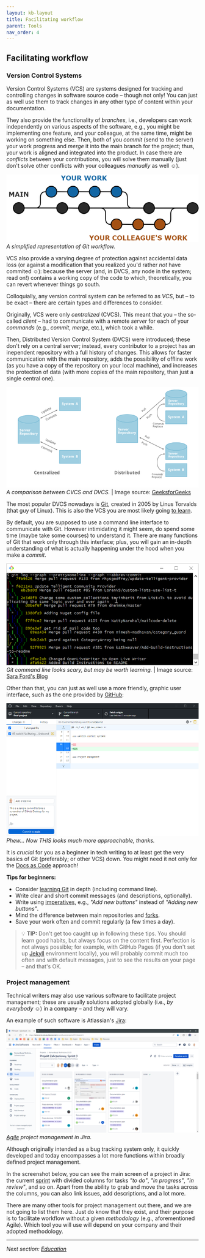 ```yaml
---
layout: kb-layout
title: Facilitating workflow
parent: Tools
nav_order: 4
---
```


## Facilitating workflow

### Version Control Systems

Version Control Systems (VCS) are systems designed for tracking and controlling changes in software source code – though not only! You can just as well use them to track changes in any other type of content within your documentation.  

They also provide the functionality of *branches*, i.e., developers can work independently on various aspects of the software, e.g., you might be implementing one feature, and your colleague, at the same time, might be working on something else. Then, both of you *commit* (send to the server) your work progress and *merge* it into the main branch for the project; thus, your work is aligned and integrated into the product. In case there are *conflicts* between your contributions, you will solve them manually (just don't solve other conflicts with your colleagues *manually* as well ☺).  

![Git workflow](../../images/git-workflow.png)  
*A simplified representation of Git workflow.* 

VCS also provide a varying degree of protection against accidental data loss (or against a modification that you realized you'd rather *not* have commited ☺): because the server (and, in DVCS, any node in the system; read on!) contains a working copy of the code to which, theoretically, you can revert whenever things go south.  

Colloquially, any version control system can be referred to as *VCS*, but – to be exact – there are certain types and differences to consider.  

Originally, VCS were only *centralized* (CVCS). This meant that you – the so-called *client* – had to communicate with a remote *server* for each of your *commands* (e.g., *commit*, *merge*, etc.), which took a while.  

Then, Distributed Version Control System (DVCS) were introduced; these don't rely on a central server; instead, every contributor to a project has an inependent repository with a full history of changes. This allows for faster communication with the main repository, adds the possibility of offline work (as you have a copy of the repository on your local machine), and increases the protection of data (with more copies of the main repository, than just a single central one).  

![CVCS vs DVCS](../../images/cvcs-vs-dvcs.png)
*A comparison between CVCS and DVCS.* | Image source: [GeeksforGeeks](https://www.geeksforgeeks.org/centralized-vs-distributed-version-control-which-one-should-we-choose/)

The most popular DVCS nowadays is [Git](https://git-scm.com), created in 2005 by Linus Torvalds (that guy of Linux). This is also the VCS you are most likely going [to learn](../../06-education/3-online-courses/index.md/#free-recommendations).  

By default, you are supposed to use a command line interface to communicate with Git. However intimidating it might seem, do spend some time (maybe take some courses) to understand it. There are many functions of Git that work only through this interface; plus, you will gain an in-depth understanding of what is actually happening under the hood when you make a *commit*.  

![Git command line](../../images/git-command.png)  
*Git command line looks scary, but may be worth learning.* | Image source: [Sara Ford's Blog](https://saraford.net/2017/03/17/how-to-view-a-git-log-graph-from-the-command-line-that-looks-like-visual-studio-view-history-076/)  

Other than that, you can just as well use a more friendly, graphic user interface, such as the one provided by [GitHub](../../09-glossary/index.md/#g):

![GitHub Desktop](../../images/github-desktop.png)
*Phew... Now THIS looks much more approachable, thanks.*

It is *crucial* for you as a beginner in tech writing to at least get the very basics of Git (preferably; or other VCS) down. You might need it not only for the [Docs as Code](../../04-learning-the-basics/4-standards-and-practices/index.md/#docs-as-code) approach!  

**Tips for beginners:**

* Consider [learning Git](../../06-education/3-online-courses/index.md/#free-recommendations) in depth (including command line).
* Write clear and short commit messages (and descriptions, optionally).
* Write using [imperatives](https://www.theserverside.com/video/Follow-these-git-commit-message-guidelines), e.g., *"Add new buttons"* instead of *"Adding new buttons"*.
* Mind the difference between main repositories and [forks](https://docs.github.com/en/get-started/quickstart/fork-a-repo).
* Save your work often and commit regularly (a few times a day).

> 💡 **TIP:** Don't get too caught up in following these tips. You should learn good habits, but always focus on the content first. Perfection is not always possible; for example, with GitHub Pages (if you don't set up [Jekyll](../2-content-management-and-publishing/index.md/#static-site-generators) environment locally), you will probably commit much too often and with default messages, just to see the results on your page – and that's OK.  

### Project management

Technical writers may also use various software to facilitate project management; these are usually solutions adopted globally (i.e., *by everybody* ☺) in a company – and they will vary.  

An example of such software is Atlassian's [Jira](https://www.atlassian.com/software/jira):

![Jira](../../images/jira.png)  
*[Agile](../../09-glossary/index.md/#a) project management in Jira.*

Although originally intended as a bug tracking system only, it quickly developed and today encompasses a lot more functions within broadly defined project management.  

In the screenshot below, you can see the main screen of a project in Jira: the current [sprint](../../09-glossary/index.md/#s) with divided columns for tasks *"to do"*, *"in progress"*, *"in review"*, and so on. Apart from the ability to grab and move the tasks across the columns, you can also link issues, add descriptions, and a lot more.  

There are many other tools for project management out there, and we are not going to list them here. Just do know that they exist, and their purpose is to facilitate workflow without a given *methodology* (e.g., aforementioned Agile). Which tool you will use will depend on your company and their adopted methodology.   

---

*Next section: [Education](../../06-education/)*